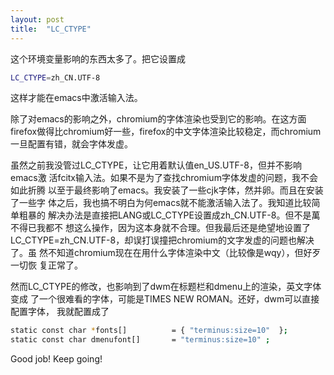 ```yaml
---
layout: post
title:  "LC_CTYPE"
---
```


这个环境变量影响的东西太多了。把它设置成

```bash
LC_CTYPE=zh_CN.UTF-8
```

这样才能在emacs中激活输入法。

除了对emacs的影响之外，chromium的字体渲染也受到它的影响。在这方面
firefox做得比chromium好一些，firefox的中文字体渲染比较稳定，而chromium
一旦配置有错，就会字体发虚。

虽然之前我没管过LC_CTYPE，让它用着默认值en_US.UTF-8，但并不影响emacs激
活fcitx输入法。如果不是为了查找chromium字体发虚的问题，我不会如此折腾
以至于最终影响了emacs。我安装了一些cjk字体，然并卵。而且在安装了一些字
体之后，我也搞不明白为何emacs就不能激活输入法了。我知道比较简单粗暴的
解决办法是直接把LANG或LC_CTYPE设置成zh_CN.UTF-8。但不是萬不得已我都不
想这么操作，因为这本身就不合理。但我最后还是绝望地设置了
LC_CTYPE=zh_CN.UTF-8，却误打误撞把chromium的文字发虚的问题也解决了。虽
然不知道chromium现在在用什么字体渲染中文（比较像是wqy），但好歹一切恢
复正常了。

然而LC_CTYPE的修改，也影响到了dwm在标题栏和dmenu上的渲染，英文字体变成
了一个很难看的字体，可能是TIMES NEW ROMAN。还好，dwm可以直接配置字体，
我就配置成了

```bash
static const char *fonts[]          = { "terminus:size=10"  };
static const char dmenufont[]       = "terminus:size=10" ;
```

Good job! Keep going!
